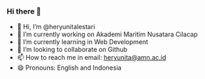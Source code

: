 ### Hi there 👋
- 👋 Hi, I’m @heryunitalestari
- 🔭 I’m currently working on Akademi Maritim Nusatara Cilacap
- 🌱 I’m currently learning in Web Development
- 👯 I’m looking to collaborate on Github
- 📫 How to reach me in email: heryunita@amn.ac.id
- 😄 Pronouns: English and Indonesia
<!--
**heryunitalestari/heryunitalestari** is a ✨ _special_ ✨ repository because its `README.md` (this file) appears on your GitHub profile.

Here are some ideas to get you started:

- 🔭 I’m currently working on ...
- 🌱 I’m currently learning ...
- 👯 I’m looking to collaborate on ...
- 🤔 I’m looking for help with ...
- 💬 Ask me about ...
- 📫 How to reach me: ...
- 😄 Pronouns: ...
- ⚡ Fun fact: ...
-->
